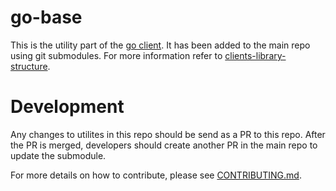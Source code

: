 # go-base

This is the utility part of the [go client](https://github.com/kubernetes-client/go). It has been added to the main
repo using git submodules.
For more information refer to [clients-library-structure](https://github.com/kubernetes-client/community/blob/master/design-docs/clients-library-structure.md).

# Development
Any changes to utilites in this repo should be send as a PR to this repo. After
the PR is merged, developers should create another PR in the main repo to update
the submodule.

For more details on how to contribute, please see [CONTRIBUTING.md](CONTRIBUTING.md).
